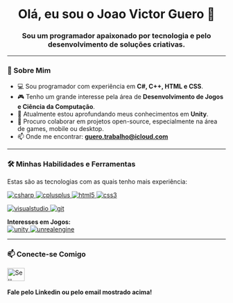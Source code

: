 <h1 align="center">Olá, eu sou o Joao Victor Guero 👋</h1>
<h3 align="center">Sou um programador apaixonado por tecnologia e pelo desenvolvimento de soluções criativas.</h3>

---

### 👨 Sobre Mim

- 💻 Sou programador com experiência em **C#, C++, HTML e CSS**.
- 🎮 Tenho um grande interesse pela área de **Desenvolvimento de Jogos e Ciência da Computação**.
- 🌱 Atualmente estou aprofundando meus conhecimentos em **Unity**.
- 👯 Procuro colaborar em projetos open-source, especialmente na área de games, mobile ou desktop.
- 📫 Onde me encontrar: **guero.trabalho@icloud.com**

---

### 🛠️ Minhas Habilidades e Ferramentas

Estas são as tecnologias com as quais tenho mais experiência:

<p align="left">
  <a href="https://docs.microsoft.com/en-us/dotnet/csharp/" target="_blank"> <img src="https://img.shields.io/badge/C%23-239120?style=for-the-badge&logo=c-sharp&logoColor=white" alt="csharp"/> </a>
  <a href="https://isocpp.org/" target="_blank"> <img src="https://img.shields.io/badge/C%2B%2B-00599C?style=for-the-badge&logo=c%2B%2B&logoColor=white" alt="cplusplus"/> </a>
  <a href="https://www.w3.org/html/" target="_blank"> <img src="https://img.shields.io/badge/HTML5-E34F26?style=for-the-badge&logo=html5&logoColor=white" alt="html5"/> </a>
  <a href="https://www.w3schools.com/css/" target="_blank"> <img src="https://img.shields.io/badge/CSS3-1572B6?style=for-the-badge&logo=css3&logoColor=white" alt="css3"/> </a>
  
  <a href="https://visualstudio.microsoft.com/" target="_blank"> <img src="https://img.shields.io/badge/Visual_Studio-5C2D91?style=for-the-badge&logo=visual%20studio&logoColor=white" alt="visualstudio"/> </a>
  <a href="https://git-scm.com/" target="_blank"> <img src="https://img.shields.io/badge/GIT-E44C30?style=for-the-badge&logo=git&logoColor=white" alt="git"/> </a>
</p>

<p align="left"> 
  <strong>Interesses em Jogos:</strong><br>
  <a href="https://unity.com/" target="_blank"> <img src="https://img.shields.io/badge/Unity-FFFFFF?style=for-the-badge&logo=unity&logoColor=black" alt="unity"/> </a>
  <a href="https://www.unrealengine.com/" target="_blank"> <img src="https://img.shields.io/badge/Unreal_Engine-313131?style=for-the-badge&logo=unrealengine&logoColor=white" alt="unrealengine"/> </a>
</p>

---

### 📫 Conecte-se Comigo

<p align="left">
  <a href="https://www.linkedin.com/in/jo%C3%A3o-victor-guero/" target="blank"><img align="center" src="https://raw.githubusercontent.com/rahuldkjain/github-profile-readme-generator/master/src/images/icons/Social/linked-in-alt.svg" alt="Seu Linkedin" height="30" width="40" /></a> <br> <br> <strong>Fale pelo Linkedin ou pelo email mostrado acima!</strong><br>
